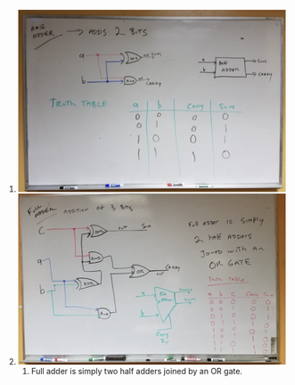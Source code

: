 1. ![Half Adder](images/HalfAdder.png)
2. ![Full Adder](images/FullAdder.png)
    1. Full adder is simply two half adders joined by an OR gate.